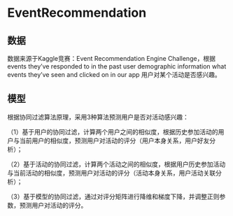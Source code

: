 # EventRecommendation


## 数据

数据来源于Kaggle竞赛：Event Recommendation Engine Challenge，根据 events they’ve responded to in the past user demographic information what events they’ve seen and clicked on in our app 用户对某个活动是否感兴趣。

## 模型

根据协同过滤算法原理，采用3种算法预测用户是否对活动感兴趣：

（1）基于用户的协同过滤，计算两个用户之间的相似度，根据历史参加活动的用户与当前用户的相似度，预测用户对活动的评分（用户本身关系，用户好友分析）；

（2）基于活动的协同过滤，计算两个活动之间的相似度，根据用户历史参加活动与当前活动的相似度，预测用户对活动的评分（活动本身关系，用户活动关联分析）；

（3）基于模型的协同过滤，通过对评分矩阵进行降维和梯度下降，并调整正则参数，预测用户对活动的评分。

